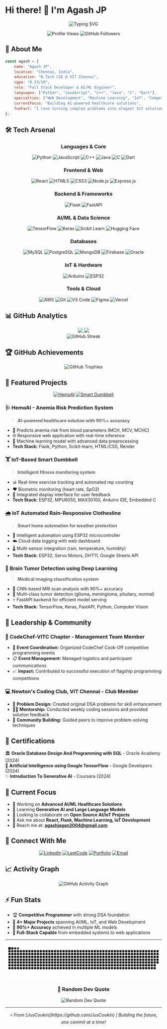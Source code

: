 # Hi there! 👋 I'm Agash JP

<div align="center">
  <img src="https://readme-typing-svg.herokuapp.com?font=Fira+Code&pause=1000&color=2196F3&center=true&vCenter=true&width=435&lines=Computer+Science+Student;Full+Stack+Developer;AI%2FML+Enthusiast;IoT+Innovator;Competitive+Programmer" alt="Typing SVG" />
</div>

<p align="center">
  <img src="https://komarev.com/ghpvc/?username=JusCookin&color=blueviolet&style=flat-square&label=Profile+Views" alt="Profile Views" />
  <img src="https://img.shields.io/github/followers/JusCookin?style=flat-square&color=blue" alt="GitHub Followers" />
</p>

## 🚀 About Me

```javascript
const agash = {
    name: "Agash JP",
    location: "Chennai, India",
    education: "B.Tech CSE @ VIT Chennai",
    cgpa: "8.33/10",
    role: "Full Stack Developer & AI/ML Engineer",
    languages: ["Python", "JavaScript", "C++", "Java", "C", "Dart"],
    specialties: ["Web Development", "Machine Learning", "IoT", "Competitive Programming"],
    currentFocus: "Building AI-powered healthcare solutions",
    funFact: "I love turning complex problems into elegant IoT solutions! 🤖"
};
```

## 🛠️ Tech Arsenal

<div align="center">

### Languages & Core
![Python](https://img.shields.io/badge/-Python-3776AB?style=for-the-badge&logo=python&logoColor=white)
![JavaScript](https://img.shields.io/badge/-JavaScript-F7DF1E?style=for-the-badge&logo=javascript&logoColor=black)
![C++](https://img.shields.io/badge/-C++-00599C?style=for-the-badge&logo=c%2B%2B&logoColor=white)
![Java](https://img.shields.io/badge/-Java-007396?style=for-the-badge&logo=java&logoColor=white)
![C](https://img.shields.io/badge/-C-A8B9CC?style=for-the-badge&logo=c&logoColor=black)
![Dart](https://img.shields.io/badge/-Dart-0175C2?style=for-the-badge&logo=dart&logoColor=white)

### Frontend & Web
![React](https://img.shields.io/badge/-React-61DAFB?style=for-the-badge&logo=react&logoColor=black)
![HTML5](https://img.shields.io/badge/-HTML5-E34F26?style=for-the-badge&logo=html5&logoColor=white)
![CSS3](https://img.shields.io/badge/-CSS3-1572B6?style=for-the-badge&logo=css3&logoColor=white)
![Node.js](https://img.shields.io/badge/-Node.js-339933?style=for-the-badge&logo=node.js&logoColor=white)
![Express.js](https://img.shields.io/badge/-Express.js-000000?style=for-the-badge&logo=express&logoColor=white)

### Backend & Frameworks
![Flask](https://img.shields.io/badge/-Flask-000000?style=for-the-badge&logo=flask&logoColor=white)
![FastAPI](https://img.shields.io/badge/-FastAPI-009688?style=for-the-badge&logo=fastapi&logoColor=white)

### AI/ML & Data Science
![TensorFlow](https://img.shields.io/badge/-TensorFlow-FF6F00?style=for-the-badge&logo=tensorflow&logoColor=white)
![Keras](https://img.shields.io/badge/-Keras-D00000?style=for-the-badge&logo=keras&logoColor=white)
![Scikit Learn](https://img.shields.io/badge/-Scikit_Learn-F7931E?style=for-the-badge&logo=scikit-learn&logoColor=white)
![Hugging Face](https://img.shields.io/badge/-🤗_Hugging_Face-FFD21E?style=for-the-badge&logoColor=black)

### Databases
![MySQL](https://img.shields.io/badge/-MySQL-4479A1?style=for-the-badge&logo=mysql&logoColor=white)
![PostgreSQL](https://img.shields.io/badge/-PostgreSQL-336791?style=for-the-badge&logo=postgresql&logoColor=white)
![MongoDB](https://img.shields.io/badge/-MongoDB-47A248?style=for-the-badge&logo=mongodb&logoColor=white)
![Firebase](https://img.shields.io/badge/-Firebase-FFCA28?style=for-the-badge&logo=firebase&logoColor=black)
![Oracle](https://img.shields.io/badge/-Oracle-F80000?style=for-the-badge&logo=oracle&logoColor=white)

### IoT & Hardware
![Arduino](https://img.shields.io/badge/-Arduino-00979D?style=for-the-badge&logo=arduino&logoColor=white)
![ESP32](https://img.shields.io/badge/-ESP32-000000?style=for-the-badge&logo=espressif&logoColor=white)

### Tools & Cloud
![AWS](https://img.shields.io/badge/-AWS-FF9900?style=for-the-badge&logo=amazon-aws&logoColor=white)
![Git](https://img.shields.io/badge/-Git-F05032?style=for-the-badge&logo=git&logoColor=white)
![VS Code](https://img.shields.io/badge/-VS_Code-007ACC?style=for-the-badge&logo=visual-studio-code&logoColor=white)
![Figma](https://img.shields.io/badge/-Figma-F24E1E?style=for-the-badge&logo=figma&logoColor=white)
![Vercel](https://img.shields.io/badge/-Vercel-000000?style=for-the-badge&logo=vercel&logoColor=white)

</div>

## 📊 GitHub Analytics

<div align="center">
  <img height="180em" src="https://github-readme-stats.vercel.app/api?username=JusCookin&show_icons=true&theme=tokyonight&include_all_commits=true&count_private=true"/>
  <img height="180em" src="https://github-readme-stats.vercel.app/api/top-langs/?username=JusCookin&layout=compact&langs_count=8&theme=tokyonight"/>
</div>

<div align="center">
  <img src="https://github-readme-streak-stats.herokuapp.com/?user=JusCookin&theme=tokyonight" alt="GitHub Streak" />
</div>

## 🏆 GitHub Achievements
<div align="center">
  <img src="https://github-profile-trophy.vercel.app/?username=JusCookin&theme=tokyonight&column=7&margin-w=10&margin-h=10" alt="GitHub Trophies" />
</div>

## 🎯 Featured Projects

<div align="center">

[![HemoAI](https://github-readme-stats.vercel.app/api/pin/?username=JusCookin&repo=HemoAI-Anemia-Risk-Prediction&theme=tokyonight)](https://github.com/JusCookin/HemoAI-Anemia-Risk-Prediction)
[![Smart Dumbbell](https://github-readme-stats.vercel.app/api/pin/?username=JusCookin&repo=IoT-Smart-Dumbbell&theme=tokyonight)](https://github.com/JusCookin/IoT-Smart-Dumbbell)

</div>

### 🩺 HemoAI - Anemia Risk Prediction System
> **AI-powered healthcare solution with 90%+ accuracy**
- 🔬 Predicts anemia risk from blood parameters (MCH, MCV, MCHC)
- 🌐 Responsive web application with real-time inference
- 🧠 Machine learning model with advanced data preprocessing
- **Tech Stack:** Flask, Python, Scikit-learn, HTML/CSS, Render

### 🏋️ IoT-Based Smart Dumbbell
> **Intelligent fitness monitoring system**
- 📊 Real-time exercise tracking and automated rep counting
- ❤️ Biometric monitoring (heart rate, SpO2)
- 📱 Integrated display interface for user feedback
- **Tech Stack:** ESP32, MPU6050, MAX30100, Arduino IDE, Embedded C

### 🌧️ IoT Automated Rain-Responsive Clothesline
> **Smart home automation for weather protection**
- 🤖 Intelligent automation using ESP32 microcontroller
- ☁️ Cloud data logging with web dashboard
- 🌡️ Multi-sensor integration (rain, temperature, humidity)
- **Tech Stack:** ESP32, Servo Motors, DHT11, Google Sheets API

### 🧠 Brain Tumor Detection using Deep Learning
> **Medical imaging classification system**
- 🏥 CNN-based MRI scan analysis with 90%+ accuracy
- 🎯 Multi-class tumor detection (glioma, meningioma, pituitary, normal)
- ⚡ FastAPI backend for efficient model serving
- **Tech Stack:** TensorFlow, Keras, FastAPI, Python, Computer Vision

## 🏅 Leadership & Community

### 🍳 CodeChef-VITC Chapter - Management Team Member
- 🎯 **Event Coordination:** Organized CodeChef Cook-Off competitive programming events
- 📋 **Event Management:** Managed logistics and participant communications
- 📈 **Impact:** Contributed to successful execution of flagship programming competitions

### 💻 Newton's Coding Club, VIT Chennai - Club Member
- 🧩 **Problem Design:** Created original DSA problems for skill enhancement
- 👨‍🏫 **Mentorship:** Conducted weekly coding sessions and provided solution feedback
- 🚀 **Community Building:** Guided peers to improve problem-solving techniques

## 📜 Certifications

🏛️ **Oracle Database Design And Programming with SQL** - Oracle Academy (2024)  
🤖 **Artificial Intelligence using Google TensorFlow** - Google Developers (2024)  
✨ **Introduction To Generative AI** - Coursera (2024)

## 🎯 Current Focus

- 🔭 Working on **Advanced AI/ML Healthcare Solutions**
- 🌱 Learning **Generative AI and Large Language Models**
- 👯 Looking to collaborate on **Open Source AI/IoT Projects**
- 💬 Ask me about **React, Flask, Machine Learning, IoT Development**
- 📧 Reach me at: **agashjagan2004@gmail.com**

## 🔗 Connect With Me

<div align="center">

[![LinkedIn](https://img.shields.io/badge/-LinkedIn-0077B5?style=for-the-badge&logo=linkedin&logoColor=white)](https://linkedin.com/in/agash-jp)
[![LeetCode](https://img.shields.io/badge/-LeetCode-FFA116?style=for-the-badge&logo=leetcode&logoColor=black)](https://leetcode.com/agashjp)
[![Portfolio](https://img.shields.io/badge/-Portfolio-000000?style=for-the-badge&logo=react&logoColor=white)](https://agashjp-portfolio.vercel.app)
[![Email](https://img.shields.io/badge/-Email-D14836?style=for-the-badge&logo=gmail&logoColor=white)](mailto:agashjagan2004@gmail.com)

</div>

## 📈 Activity Graph
<div align="center">
  <img src="https://github-readme-activity-graph.vercel.app/graph?username=JusCookin&theme=tokyo-night&bg_color=1a1b27&color=70a5fd&line=bf91f3&point=38bdae&area=true&hide_border=true" alt="GitHub Activity Graph" />
</div>

## ⚡ Fun Stats

- 🏆 **Competitive Programmer** with strong DSA foundation
- 🔧 **4+ Major Projects** spanning AI/ML, IoT, and Web Development
- 🌟 **90%+ Accuracy** achieved in multiple ML models
- 📱 **Full-Stack Capable** from embedded systems to web applications

---

<div align="center">
  <img src="https://raw.githubusercontent.com/platane/platane/output/github-contribution-grid-snake-dark.svg" alt="Snake animation" />
</div>

<div align="center">
  <h3>💭 Random Dev Quote</h3>
  <img src="https://quotes-github-readme.vercel.app/api?type=horizontal&theme=tokyonight" alt="Random Dev Quote"/>
</div>

---

<div align="center">
  <i>⭐️ From [JusCookin](https://github.com/JusCookin) | Building the future, one commit at a time!</i>
</div>
